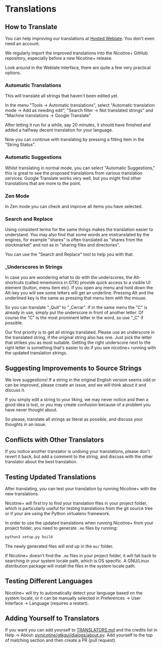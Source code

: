 # Translations

## How to Translate

You can help improving our translations at [Hosted Weblate](https://hosted.weblate.org/engage/nicotine-plus). You don't even need an account.

We regularly import the improved translations into the Nicotine+ GitHub repository, especially before a new Nicotine+ release.

Look around in the Weblate interface, there are quite a few very practical options.

### Automatic Translations

This will translate all strings that haven't been edited yet.

In the menu "Tools → Automatic translations", select "Automatic translation mode → Add as needing edit", "Search filter → Not translated strings" and "Machine translations → Google Translate"

After letting it run for a while, say 20 minutes, it should have finished and added a halfway decent translation for your language.

Now you can continue with translating by pressing a fitting item in the "String Status".

### Automatic Suggestions

Whilst translating in normal mode, you can select "Automatic Suggestions," this is great to see the proposed translations from various translation services. Google Translate works very well, but you might find other translations that are more to the point.

### Zen Mode

In Zen mode you can check and improve all items you have selected.

### Search and Replace

Using consistent terms for the same things makes the translation easier to understand. You may also find that some words are mistranslated by the engines, for example "shares" is often translated as "shares from the stockmarket" and not as in "sharing files and directories".

You can use the "Search and Replace" tool to help you with that.

### _Underscores in Strings

In case you are wondering what to do with the underscores, the Alt-shortcuts (called mnemonics in GTK) provide quick access to a visible UI element (button, menu item etc). If you open any menu and hold down the Alt-key you will see some letters will get an underline. Pressing Alt and the underlined key is the same as pressing that menu item with the mouse.

So you can translate "_Quit" to "_Cerrar". If in the same menu the "C" is already in use, simply put the underscore in front of another letter. Of course the "C" is the most prominent letter in the word, so use "_C" if possible.

Our first priority is to get all strings translated.
Please use an underscore in the translated string, if the original string also has one. Just pick the letter that strikes you as most suitable.
Getting the right underscore next to the right letter is something that's easier to do if you see nicotine+ running with the updated translation strings.


## Suggesting Improvements to Source Strings

We love suggestions! If a string in the original English version seems odd or can be improved, please create an issue, and we will think about it and discuss it.

If you simply edit a string to your liking, we may never notice and then a good idea is lost, or you may create confusion because of a problem you have never thought about.

So please, translate all strings as literal as possible, and discuss your thoughts in an issue.


## Conflicts with Other Translators

If you notice another translator is undoing your translations, please don't revert it back, but add a comment to the string, and discuss with the other translator about the best translation.


## Testing Updated Translations

After translating, you can test your translation by running Nicotine+ with the new translations.

Nicotine+ will first try to find your translation files in your project folder, which is particularly useful for testing translations from the git source tree or if your are using the Python virtualenv framework.

In order to use the updated translations when running Nicotine+ from your project folder, you need to generate `.mo` files by running:

```sh
python3 setup.py build
```

The newly generated files will end up in the `mo/` folder.

If Nicotine+ doesn't find the `.mo` files in your project folder, it will fall back to searching in your system locale path, which is OS specific. A GNU/Linux distribution package will install the files in the system locale path.


## Testing Different Languages

Nicotine+ will try to automatically detect your language based on the system locale, or it can be manually selected in Preferences -> User Interface -> Language (requires a restart).


## Adding Yourself to Translators

If you want you can add yourself to [TRANSLATORS.md](https://github.com/nicotine-plus/nicotine-plus/blob/HEAD/TRANSLATORS.md) and the credits list in Help → About: [pynicotine/gtkgui/dialogs/about.py](https://github.com/nicotine-plus/nicotine-plus/blob/HEAD/pynicotine/gtkgui/dialogs/about.py). Add yourself to the top of matching section and then create a PR (pull request).
